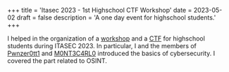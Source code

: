 +++
title = 'Itasec 2023 - 1st Highschool CTF Workshop'
date = 2023-05-02
draft = false
description = 'A one day event for highschool students.'
+++

I helped in the organization of a [workshop](https://itasec.it/workshops/1st-highschools-ctf-workshop/) and a [CTF](https://ctf.itasec.it/) for highschool students during ITASEC 2023. In particular, I and the members of [Pwnzer0tt1](https://pwnzer0tt1.it/) and [M0NT3C4RL0](https://www.mntcrl.it/) introduced the basics of cybersecurity. I covered the part related to OSINT.